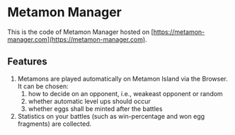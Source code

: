 # Metamon Manager

This is the code of Metamon Manager hosted on [https://metamon-manager.com](https://metamon-manager.com).

## Features

1. Metamons are played automatically on Metamon Island via the Browser. It can be chosen:
    1. how to decide on an opponent, i.e., weakeast opponent or random
    2. whether automatic level ups should occur 
    3. whether eggs shall be minted after the battles
2. Statistics on your battles (such as win-percentage and won egg fragments) are collected.